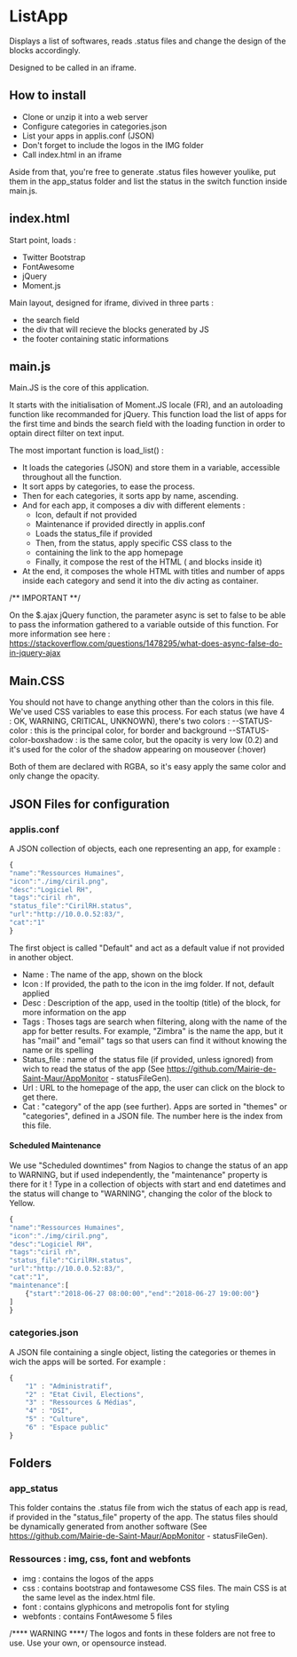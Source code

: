 # ListApp
Displays a list of softwares, reads .status files and change the design of the blocks accordingly.

Designed to be called in an iframe.
## How to install
* Clone or unzip it into a web server
* Configure categories in categories.json
* List your apps in applis.conf (JSON)
* Don't forget to include the logos in the IMG folder
* Call index.html in an iframe

Aside from that, you're free to generate .status files however youlike, put them in the app_status folder and list the status in the switch function inside main.js.

## index.html
Start point, loads :
* Twitter Bootstrap
* FontAwesome
* jQuery
* Moment.js

Main layout, designed for iframe, divived in three parts :
* the search field
* the div that will recieve the blocks generated by JS
* the footer containing static informations

## main.js
Main.JS is the core of this application.

It starts with the initialisation of Moment.JS locale (FR), and an autoloading function like recommanded for jQuery. This function load the list of apps for the first time and binds the search field with the loading function in order to optain direct filter on text input.

The most important function is load_list() :
* It loads the categories (JSON) and store them in a variable, accessible throughout all the function.
* It sort apps by categories, to ease the process.
* Then for each categories, it sorts app by name, ascending.
* And for each app, it composes a div with different elements :
    * Icon, default if not provided
    * Maintenance if provided directly in applis.conf
    * Loads the status_file if provided
    * Then, from the status, apply specific CSS class to the <li> containing the link to the app homepage
    * Finally, it compose the rest of the HTML (<a> and blocks inside it)
* At the end, it composes the whole HTML with titles and number of apps inside each category and send it into the div acting as container.

/** IMPORTANT **/

On the $.ajax jQuery function, the parameter async is set to false to be able to pass the information gathered to a variable outside of this function. For more information see here : https://stackoverflow.com/questions/1478295/what-does-async-false-do-in-jquery-ajax

## Main.CSS

You should not have to change anything other than the colors in this file. We've used CSS variables to ease this process. For each status (we have 4 : OK, WARNING, CRITICAL, UNKNOWN), there's two colors :
--STATUS-color : this is the principal color, for border and background
--STATUS-color-boxshadow : is the same color, but the opacity is very low (0.2) and it's used for the color of the shadow appearing on mouseover (:hover)

Both of them are declared with RGBA, so it's easy apply the same color and only change the opacity.


## JSON Files for configuration
### applis.conf

A JSON collection of objects, each one representing an app, for example :
```js
{
"name":"Ressources Humaines",
"icon":"./img/ciril.png",
"desc":"Logiciel RH",
"tags":"ciril rh",
"status_file":"CirilRH.status",
"url":"http://10.0.0.52:83/",
"cat":"1"
}
```

The first object is called "Default" and act as a default value if not provided in another object.

* Name : The name of the app, shown on the block
* Icon : If provided, the path to the icon in the img folder. If not, default applied
* Desc : Description of the app, used in the tooltip (title) of the block, for more information on the app
* Tags : Thoses tags are search when filtering, along with the name of the app for better results. For example, "Zimbra" is the name the app, but it has "mail" and "email" tags so that users can find it without knowing the name or its spelling
* Status_file : name of the status file (if provided, unless ignored) from wich to read the status of the app (See https://github.com/Mairie-de-Saint-Maur/AppMonitor - statusFileGen).
* Url : URL to the homepage of the app, the user can click on the block to get there.
* Cat : "category" of the app (see further). Apps are sorted in "themes" or "categories", defined in a JSON file. The number here is the index from this file.

#### Scheduled Maintenance
We use "Scheduled downtimes" from Nagios to change the status of an app to WARNING, but if used independently, the "maintenance" property is there for it ! Type in a collection of objects with start and end datetimes and the status will change to "WARNING", changing the color of the block to Yellow.

```js
{
"name":"Ressources Humaines",
"icon":"./img/ciril.png",
"desc":"Logiciel RH",
"tags":"ciril rh",
"status_file":"CirilRH.status",
"url":"http://10.0.0.52:83/",
"cat":"1",
"maintenance":[
    {"start":"2018-06-27 08:00:00","end":"2018-06-27 19:00:00"}
]
}
```

### categories.json

A JSON file containing a single object, listing the categories or themes in wich the apps will be sorted.
For example :
```js
{
    "1" : "Administratif",
    "2" : "Etat Civil, Elections",
    "3" : "Ressources & Médias",
    "4" : "DSI",
    "5" : "Culture",
    "6" : "Espace public"
}
```

## Folders
### app_status
This folder contains the .status file from wich the status of each app is read, if provided in the "status_file" property of the app.
The status files should be dynamically generated from another software (See https://github.com/Mairie-de-Saint-Maur/AppMonitor - statusFileGen).

### Ressources : img, css, font and webfonts
* img : contains the logos of the apps
* css : contains bootstrap and fontawesome CSS files. The main CSS is at the same level as the index.html file.
* font : contains glyphicons and metropolis font for styling
* webfonts : contains FontAwesome 5 files

/**** WARNING ****/
The logos and fonts in these folders are not free to use. Use your own, or opensource instead.
